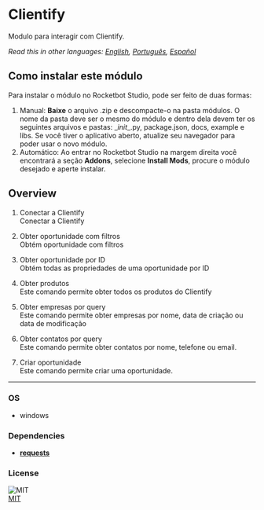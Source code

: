 



# Clientify
  
Modulo para interagir com Clientify.  

*Read this in other languages: [English](README.md), [Português](README.pr.md), [Español](README.es.md)*

## Como instalar este módulo
  
Para instalar o módulo no Rocketbot Studio, pode ser feito de duas formas:
1. Manual: __Baixe__ o arquivo .zip e descompacte-o na pasta módulos. O nome da pasta deve ser o mesmo do módulo e dentro dela devem ter os seguintes arquivos e pastas: \__init__.py, package.json, docs, example e libs. Se você tiver o aplicativo aberto, atualize seu navegador para poder usar o novo módulo.
2. Automático: Ao entrar no Rocketbot Studio na margem direita você encontrará a seção **Addons**, selecione **Install Mods**, procure o módulo desejado e aperte instalar.  


## Overview


1. Conectar a Clientify  
Conectar a Clientify

2. Obter oportunidade com filtros  
Obtém oportunidade com filtros

3. Obter oportunidade por ID  
Obtém todas as propriedades de uma oportunidade por ID

4. Obter produtos  
Este comando permite obter todos os produtos do Clientify

5. Obter empresas por query  
Este comando permite obter empresas por nome, data de criação ou data de modificação

6. Obter contatos por query  
Este comando permite obter contatos por nome, telefone ou email.

7. Criar oportunidade  
Este comando permite criar uma oportunidade.  




----
### OS

- windows

### Dependencies
- [**requests**](https://pypi.org/project/requests/)
### License
  
![MIT](https://camo.githubusercontent.com/107590fac8cbd65071396bb4d04040f76cde5bde/687474703a2f2f696d672e736869656c64732e696f2f3a6c6963656e73652d6d69742d626c75652e7376673f7374796c653d666c61742d737175617265)  
[MIT](http://opensource.org/licenses/mit-license.ph)